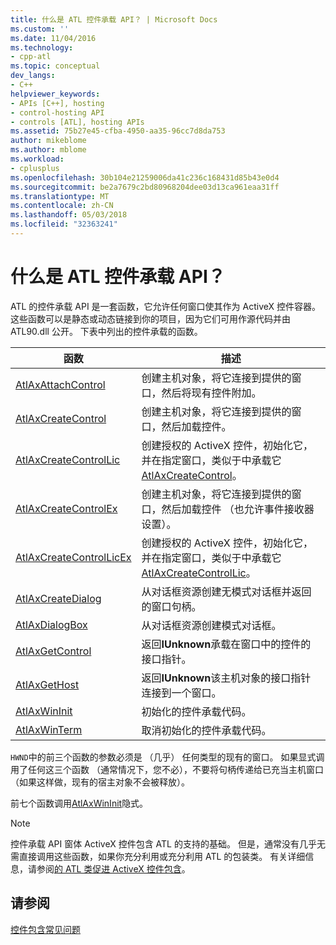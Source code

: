 ```yaml
---
title: 什么是 ATL 控件承载 API？ | Microsoft Docs
ms.custom: ''
ms.date: 11/04/2016
ms.technology:
- cpp-atl
ms.topic: conceptual
dev_langs:
- C++
helpviewer_keywords:
- APIs [C++], hosting
- control-hosting API
- controls [ATL], hosting APIs
ms.assetid: 75b27e45-cfba-4950-aa35-96cc7d8da753
author: mikeblome
ms.author: mblome
ms.workload:
- cplusplus
ms.openlocfilehash: 30b104e21259006da41c236c168431d85b43e0d4
ms.sourcegitcommit: be2a7679c2bd80968204dee03d13ca961eaa31ff
ms.translationtype: MT
ms.contentlocale: zh-CN
ms.lasthandoff: 05/03/2018
ms.locfileid: "32363241"
---
```

# <a name="what-is-the-atl-control-hosting-api"></a>什么是 ATL 控件承载 API？
ATL 的控件承载 API 是一套函数，它允许任何窗口使其作为 ActiveX 控件容器。 这些函数可以是静态或动态链接到你的项目，因为它们可用作源代码并由 ATL90.dll 公开。 下表中列出的控件承载的函数。  
  
|函数|描述|  
|--------------|-----------------|  
|[AtlAxAttachControl](reference/composite-control-global-functions.md#atlaxattachcontrol)|创建主机对象，将它连接到提供的窗口，然后将现有控件附加。|  
|[AtlAxCreateControl](reference/composite-control-global-functions.md#atlaxcreatecontrol)|创建主机对象，将它连接到提供的窗口，然后加载控件。|  
|[AtlAxCreateControlLic](reference/composite-control-global-functions.md#atlaxcreatecontrollic)|创建授权的 ActiveX 控件，初始化它，并在指定窗口，类似于中承载它[AtlAxCreateControl](reference/composite-control-global-functions.md#atlaxcreatecontrol)。|  
|[AtlAxCreateControlEx](reference/composite-control-global-functions.md#atlaxcreatecontrolex)|创建主机对象，将它连接到提供的窗口，然后加载控件 （也允许事件接收器设置）。|  
|[AtlAxCreateControlLicEx](reference/composite-control-global-functions.md#atlaxcreatecontrollicex)|创建授权的 ActiveX 控件，初始化它，并在指定窗口，类似于中承载它[AtlAxCreateControlLic](reference/composite-control-global-functions.md#atlaxcreatecontrollic)。|  
|[AtlAxCreateDialog](reference/composite-control-global-functions.md#atlaxcreatedialog)|从对话框资源创建无模式对话框并返回的窗口句柄。|  
|[AtlAxDialogBox](reference/composite-control-global-functions.md#atlaxdialogbox)|从对话框资源创建模式对话框。|  
|[AtlAxGetControl](reference/composite-control-global-functions.md#atlaxgetcontrol)|返回**IUnknown**承载在窗口中的控件的接口指针。|  
|[AtlAxGetHost](reference/composite-control-global-functions.md#atlaxgethost)|返回**IUnknown**该主机对象的接口指针连接到一个窗口。|  
|[AtlAxWinInit](reference/composite-control-global-functions.md#atlaxwininit)|初始化的控件承载代码。|  
|[AtlAxWinTerm](reference/composite-control-global-functions.md#atlaxwinterm)|取消初始化的控件承载代码。|  
  
 `HWND`中的前三个函数的参数必须是 （几乎） 任何类型的现有的窗口。 如果显式调用了任何这三个函数 （通常情况下，您不必），不要将句柄传递给已充当主机窗口 （如果这样做，现有的宿主对象不会被释放）。  
  
 前七个函数调用[AtlAxWinInit](reference/composite-control-global-functions.md#atlaxwininit)隐式。  
  
> [!NOTE]
>  控件承载 API 窗体 ActiveX 控件包含 ATL 的支持的基础。 但是，通常没有几乎无需直接调用这些函数，如果你充分利用或充分利用 ATL 的包装类。 有关详细信息，请参阅[的 ATL 类促进 ActiveX 控件包含](which-atl-classes-facilitate-activex-control-containment-q.md)。  
  
## <a name="see-also"></a>请参阅  
 [控件包含常见问题](which-atl-classes-facilitate-activex-control-containment-q.md)
